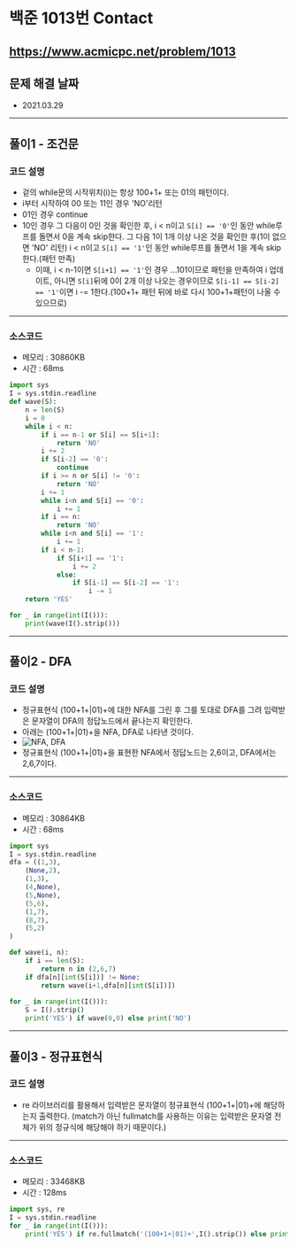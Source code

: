 # 백준 1013번 Contact
https://www.acmicpc.net/problem/1013
---

## 문제 해결 날짜
- 2021.03.29
---

## 풀이1 - 조건문

### 코드 설명
- 겉의 while문의 시작위치(i)는 항상 100+1+ 또는 01의 패턴이다.
- i부터 시작하여 00 또는 11인 경우 'NO'리턴
- 01인 경우 continue
- 10인 경우 그 다음이 0인 것을 확인한 후, i < n이고 ```S[i] == '0'```인 동안 while루프를 돌면서 0을 계속 skip한다. 그 다음 1이 1개 이상 나온 것을 확인한 후(1이 없으면 'NO' 리턴) i < n이고 ```S[i] == '1'```인 동안 while루프를 돌면서 1을 계속 skip한다.(패턴 만족)
    * 이때, i < n-1이면 ```S[i+1] == '1'```인 경우 ...101이므로 패턴을 만족하여 i 업데이트, 아니면 ```S[i]```뒤에 0이 2개 이상 나오는 경우이므로 ```S[i-1] == S[i-2] == '1'```이면 i -= 1한다.(100+1+ 패턴 뒤에 바로 다시 100+1+패턴이 나올 수 있으므로)
---

### 소스코드
- 메모리 : 30860KB
- 시간 : 68ms
```Python
import sys
I = sys.stdin.readline
def wave(S):
    n = len(S)
    i = 0
    while i < n:
        if i == n-1 or S[i] == S[i+1]:
            return 'NO'
        i += 2
        if S[i-2] == '0':
            continue
        if i >= n or S[i] != '0':
            return 'NO'
        i += 1
        while i<n and S[i] == '0':
            i += 1
        if i == n:
            return 'NO'
        while i<n and S[i] == '1':
            i += 1
        if i < n-1:
            if S[i+1] == '1':
                i += 2
            else:
                if S[i-1] == S[i-2] == '1':
                    i -= 1
    return 'YES'

for _ in range(int(I())):
    print(wave(I().strip()))
```
---

## 풀이2 - DFA

### 코드 설명
- 정규표현식 (100+1+|01)+에 대한 NFA를 그린 후 그를 토대로 DFA를 그려 입력받은 문자열이 DFA의 정답노드에서 끝나는지 확인한다.
- 아래는 (100+1+|01)+을 NFA, DFA로 나타낸 것이다.
- ![NFA, DFA](https://user-images.githubusercontent.com/86524230/160595434-baa4a56c-a93e-441c-bf96-fd124f907511.jpg)
- 정규표현식 (100+1+|01)+을 표현한 NFA에서 정답노드는 2,6이고, DFA에서는 2,6,7이다.
---

### 소스코드
- 메모리 : 30864KB
- 시간 : 68ms
```Python
import sys
I = sys.stdin.readline
dfa = ((1,3),
    (None,2),
    (1,3),
    (4,None),
    (5,None),
    (5,6),
    (1,7),
    (8,7),
    (5,2)
)

def wave(i, n):
    if i == len(S):
        return n in (2,6,7)
    if dfa[n][int(S[i])] != None:
        return wave(i+1,dfa[n][int(S[i])])
        
for _ in range(int(I())):
    S = I().strip()
    print('YES') if wave(0,0) else print('NO')
```
---

## 풀이3 - 정규표현식

### 코드 설명
- re 라이브러리를 활용해서 입력받은 문자열이 정규표현식 (100+1+|01)+에 해당하는지 출력한다. (match가 아닌 fullmatch를 사용하는 이유는 입력받은 문자열 전체가 위의 정규식에 해당해야 하기 때문이다.)
---

### 소스코드
- 메모리 : 33468KB
- 시간 : 128ms
```Python
import sys, re
I = sys.stdin.readline
for _ in range(int(I())):
    print('YES') if re.fullmatch('(100+1+|01)+',I().strip()) else print('NO')
```
